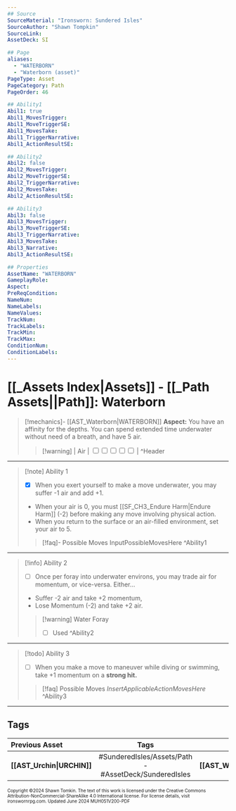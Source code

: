 ```yaml
---
## Source
SourceMaterial: "Ironsworn: Sundered Isles"
SourceAuthor: "Shawn Tompkin"
SourceLink: 
AssetDeck: SI

## Page
aliases:
  - "WATERBORN"
  - "Waterborn (asset)"
PageType: Asset
PageCategory: Path
PageOrder: 46

## Ability1
Abil1: true
Abil1_MovesTrigger: 
Abil1_MoveTriggerSE: 
Abil1_MovesTake: 
Abil1_TriggerNarrative: 
Abil1_ActionResultSE: 

## Ability2
Abil2: false
Abil2_MovesTrigger: 
Abil2_MoveTriggerSE: 
Abil2_TriggerNarrative: 
Abil2_MovesTake: 
Abil2_ActionResultSE: 

## Ability3
Abil3: false
Abil3_MovesTrigger: 
Abil3_MoveTriggerSE: 
Abil3_TriggerNarrative: 
Abil3_MovesTake: 
Abil3_Narrative: 
Abil3_ActionResultSE: 

## Properties
AssetName: "WATERBORN"
GameplayRole: 
Aspect: 
PreReqCondition: 
NameNum: 
NameLabels: 
NameValues: 
TrackNum: 
TrackLabels: 
TrackMin: 
TrackMax: 
ConditionNum: 
ConditionLabels: 
---
```

# [[_Assets Index|Assets]] - [[_Path Assets||Path]]: Waterborn

> [!mechanics]- [[AST_Waterborn|WATERBORN]]
> **Aspect:** You have an affinity for the depths. You can spend extended time underwater without need of a breath, and have 5 air.
> > [!warning] | Air | <input type="checkbox" /><input type="checkbox" /><input type="checkbox" /><input type="checkbox" /><input type="checkbox" /> | ^Header
___
> [!note] Ability 1
> - [x] When you exert yourself to make a move underwater, you may suffer -1 air and add +1.
> - When your air is 0, you must [[SF_CH3_Endure Harm|Endure Harm]] (-2) before making any move involving physical action.
> - When you return to the surface or an air-filled environment, set your air to 5.  
> > [!faq]- Possible Moves
> > InputPossibleMovesHere ^Ability1
___
> [!info] Ability 2
> - [ ] Once per foray into underwater environs, you may trade air for momentum, or vice-versa. Either...
> - Suffer -2 air and take +2 momentum,
> - Lose Momentum (-2) and take +2 air. 
> > [!warning] Water Foray
> > - [ ] Used ^Ability2
___
> [!todo] Ability 3
> - [ ] When you make a move to maneuver while diving or swimming, take +1 momentum on a **strong hit.**
> > [!faq] Possible Moves
> > _InsertApplicableActionMovesHere_ ^Ability3
___
## Tags

| Previous Asset | Tags | Next Asset |
| :--- | :---: | ---: |
| **[[AST_Urchin\|URCHIN]]** | #SunderedIsles/Assets/Path - #AssetDeck/SunderedIsles | **[[AST_Windbinder\|WINDBINDER]]** |

<font size=-2>Copyright ©2024 Shawn Tomkin. The text of this work is licensed under the Creative Commons Attribution-NonCommercial-ShareAlike 4.0 International license. For license details, visit ironswornrpg.com. Updated June 2024 MUH051V200-PDF</font>